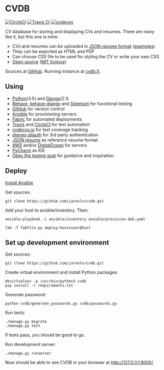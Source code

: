 # CVDB

[![CircleCI](https://circleci.com/gh/jarnoln/cvdb.svg?style=shield)](https://circleci.com/gh/jarnoln/cvdb)
[![Travis CI](https://travis-ci.org/jarnoln/cvdb.png)](https://travis-ci.org/jarnoln/cvdb)
[![codecov](https://codecov.io/gh/jarnoln/cvdb/branch/master/graph/badge.svg)](https://codecov.io/gh/jarnoln/cvdb)

CV database for storing and displaying CVs and resumes. There are many like it, but this one is mine.

 - CVs and resumes can be uploaded in [JSON resume format](https://github.com/jsonresume)
   ([examples](https://github.com/jarnoln/cvdb/tree/master/examples))
 - They can be exported as HTML and PDF
 - Can choose CSS file to be used for styling the CV or write your own CSS
 - [Open source](https://github.com/jarnoln/cvdb/)
   ([MIT licence](https://github.com/jarnoln/cvdb/blob/master/LICENSE))

Sources at [GitHub](https://github.com/jarnoln/cvdb).
Running instance at [cvdb.fi](https://cvdb.fi).

Using
-----
 - [Python](https://www.python.org/)(3.5) and [Django](https://www.djangoproject.com/)(2.1)
 - [Behave](http://pythonhosted.org/behave/),
   [behave-django](https://behave-django.readthedocs.io/) and
   [Selenium](http://www.seleniumhq.org/) for functional testing
 - [GitHub](https://github.com/jarnoln/cvdb/) for version control
 - [Ansible](https://www.ansible.com/) for provisioning servers
 - [Fabric](http://www.fabfile.org/) for automated deployments
 - [Travis](https://travis-ci.org/jarnoln/cvdb) and
   [CircleCI](https://circleci.com/gh/jarnoln/cvdb) for test automation
 - [codecov.io](https://codecov.io/gh/jarnoln/cvdb) for test coverage tracking
 - [django-allauth](http://django-allauth.readthedocs.io/en/latest/) for 3rd party authentication
 - [JSON resume](https://github.com/jsonresume) as reference resume format 
 - [AWS](https://aws.amazon.com/) and/or
   [DigitalOcean](https://www.digitalocean.com/) for servers
 - [PyCharm](https://www.jetbrains.com/pycharm/) as IDE
 - [Obey the testing goat](https://www.obeythetestinggoat.com/) for guidance and inspiration

Deploy
------------
[Install Ansible](http://docs.ansible.com/ansible/latest/intro_installation.html)

Get sources:

    git clone https://github.com/jarnoln/cvdb.git

Add your host to ansible/inventory. Then:

    ansible-playbook -i ansible/inventory ansible/provision-deb.yaml

    fab -f fabfile.py deploy:host=user@host


Set up development environment
------------------------------

Get sources:

    git clone https://github.com/jarnoln/cvdb.git

Create virtual environment and install Python packages:

    mkvirtualenv -p /usr/bin/python3 cvdb
    pip install -r requirements.txt

Generate password:

    python cvdb/generate_passwords.py cvdb/passwords.py

Run tests:

    ./manage.py migrate
    ./manage.py test

If tests pass, you should be good to go.

Run development server:

    ./manage.py runserver

Now should be able to see CVDB in your browser at http://127.0.0.1:8000/
